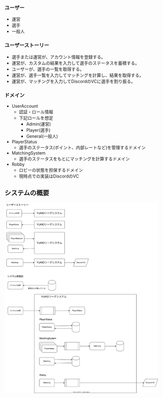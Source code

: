 ### ユーザー

- 運営
- 選手
- 一般人

### ユーザーストーリー

- 選手または運営が、アカウント情報を登録する。
- 運営が、カスタムの結果を入力して選手のステータスを蓄積する。
- ユーザーが、選手の一覧を取得する。
- 運営が、選手一覧を入力してマッチングを計算し、結果を取得する。
- 運営が、マッチングを入力してDiscordのVCに選手を割り振る。

### ドメイン

- UserAccount
    - 認証・ロール情報
    - 下記ロールを想定
        - Admin(運営)
        - Player(選手)
        - General(一般人)
- PlayerStatus
    - 選手のステータス(ポイント、内部レートなど)を管理するドメイン
- MatchingSystem
    - 選手のステータスをもとにマッチングを計算するドメイン
- Robby
    - ロビーの状態を担保するドメイン
    - 現時点での実装はDiscordのVC


## システムの概要

![システム概要図](./20230407_1_システムの概要.drawio.svg)

